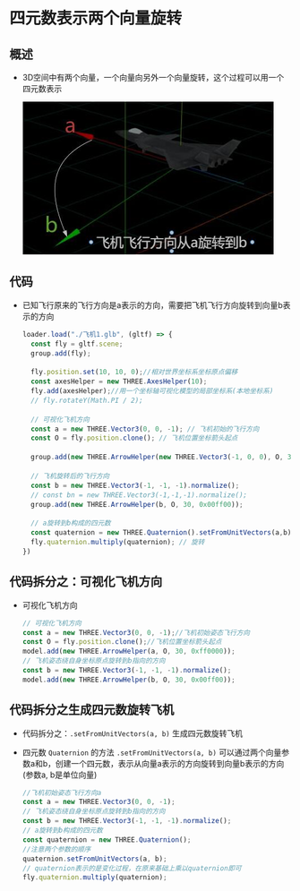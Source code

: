 # 四元数表示两个向量旋转

## 概述

+ 3D空间中有两个向量，一个向量向另外一个向量旋转，这个过程可以用一个四元数表示

  ![飞机飞行方向](./images/飞机飞行方向.jpg)

## 代码

+ 已知飞行原来的飞行方向是a表示的方向，需要把飞机飞行方向旋转到向量b表示的方向

  ```js
  loader.load("./飞机1.glb", (gltf) => {
    const fly = gltf.scene;
    group.add(fly);

    fly.position.set(10, 10, 0);//相对世界坐标系坐标原点偏移
    const axesHelper = new THREE.AxesHelper(10);
    fly.add(axesHelper);//用一个坐标轴可视化模型的局部坐标系(本地坐标系)
    // fly.rotateY(Math.PI / 2);

    // 可视化飞机方向
    const a = new THREE.Vector3(0, 0, -1); // 飞机初始的飞行方向
    const O = fly.position.clone(); // 飞机位置坐标箭头起点

    group.add(new THREE.ArrowHelper(new THREE.Vector3(-1, 0, 0), O, 30, 0xff0000));

    // 飞机旋转后的飞行方向
    const b = new THREE.Vector3(-1, -1, -1).normalize();
    // const bn = new THREE.Vector3(-1,-1,-1).normalize();
    group.add(new THREE.ArrowHelper(b, O, 30, 0x00ff00));

    // a旋转到b构成的四元数
    const quaternion = new THREE.Quaternion().setFromUnitVectors(a,b); // 从a旋转到b的过程
    fly.quaternion.multiply(quaternion); // 旋转
  })
  ```

## 代码拆分之：可视化飞机方向

+ 可视化飞机方向

  ```js
  // 可视化飞机方向
  const a = new THREE.Vector3(0, 0, -1);//飞机初始姿态飞行方向
  const O = fly.position.clone();//飞机位置坐标箭头起点
  model.add(new THREE.ArrowHelper(a, O, 30, 0xff0000));
  // 飞机姿态绕自身坐标原点旋转到b指向的方向
  const b = new THREE.Vector3(-1, -1, -1).normalize();
  model.add(new THREE.ArrowHelper(b, O, 30, 0x00ff00));
  ```

## 代码拆分之生成四元数旋转飞机

+ 代码拆分之：`.setFromUnitVectors(a, b)` 生成四元数旋转飞机

+ 四元数 `Quaternion` 的方法 `.setFromUnitVectors(a, b)` 可以通过两个向量参数a和b，创建一个四元数，表示从向量a表示的方向旋转到向量b表示的方向(参数a, b是单位向量)

  ```js
  //飞机初始姿态飞行方向a
  const a = new THREE.Vector3(0, 0, -1);
  // 飞机姿态绕自身坐标原点旋转到b指向的方向
  const b = new THREE.Vector3(-1, -1, -1).normalize();
  // a旋转到b构成的四元数
  const quaternion = new THREE.Quaternion();
  //注意两个参数的顺序
  quaternion.setFromUnitVectors(a, b);
  // quaternion表示的是变化过程，在原来基础上乘以quaternion即可
  fly.quaternion.multiply(quaternion);
  ```
